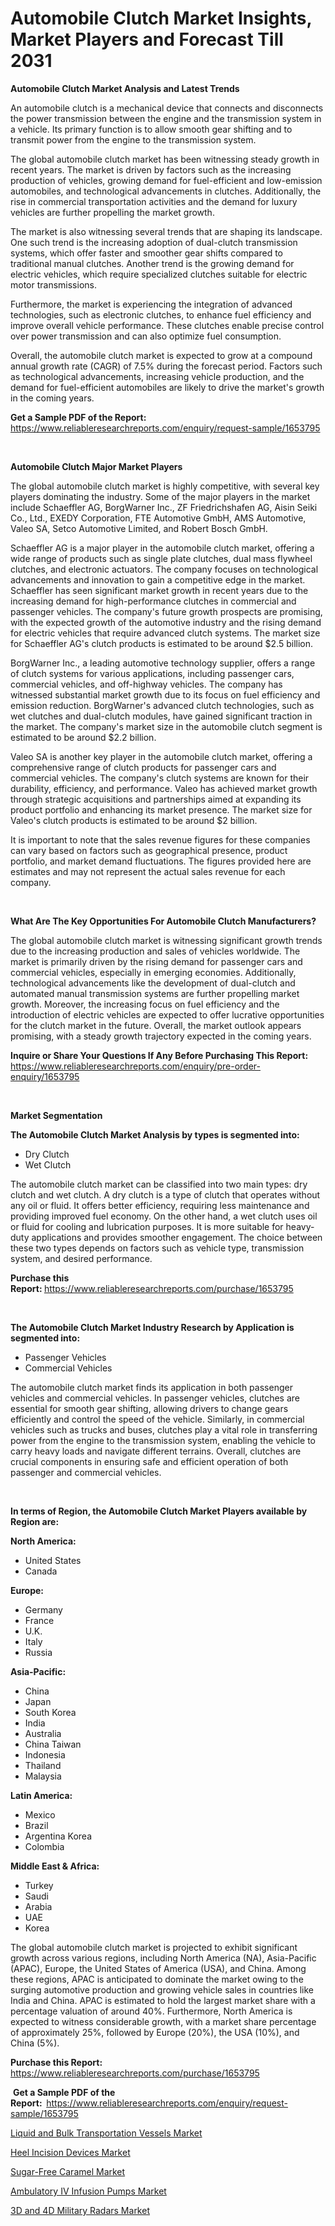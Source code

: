 <p><h1>Automobile Clutch Market Insights, Market Players and Forecast Till 2031</h1></p><p><strong>Automobile Clutch Market Analysis and Latest Trends</strong></p>
<p><p>An automobile clutch is a mechanical device that connects and disconnects the power transmission between the engine and the transmission system in a vehicle. Its primary function is to allow smooth gear shifting and to transmit power from the engine to the transmission system.</p><p>The global automobile clutch market has been witnessing steady growth in recent years. The market is driven by factors such as the increasing production of vehicles, growing demand for fuel-efficient and low-emission automobiles, and technological advancements in clutches. Additionally, the rise in commercial transportation activities and the demand for luxury vehicles are further propelling the market growth.</p><p>The market is also witnessing several trends that are shaping its landscape. One such trend is the increasing adoption of dual-clutch transmission systems, which offer faster and smoother gear shifts compared to traditional manual clutches. Another trend is the growing demand for electric vehicles, which require specialized clutches suitable for electric motor transmissions.</p><p>Furthermore, the market is experiencing the integration of advanced technologies, such as electronic clutches, to enhance fuel efficiency and improve overall vehicle performance. These clutches enable precise control over power transmission and can also optimize fuel consumption.</p><p>Overall, the automobile clutch market is expected to grow at a compound annual growth rate (CAGR) of 7.5% during the forecast period. Factors such as technological advancements, increasing vehicle production, and the demand for fuel-efficient automobiles are likely to drive the market's growth in the coming years.</p></p>
<p><strong>Get a Sample PDF of the Report:&nbsp;</strong> <a href="https://www.reliableresearchreports.com/enquiry/request-sample/1653795">https://www.reliableresearchreports.com/enquiry/request-sample/1653795</a></p>
<p>&nbsp;</p>
<p><strong>Automobile Clutch Major Market Players</strong></p>
<p><p>The global automobile clutch market is highly competitive, with several key players dominating the industry. Some of the major players in the market include Schaeffler AG, BorgWarner Inc., ZF Friedrichshafen AG, Aisin Seiki Co., Ltd., EXEDY Corporation, FTE Automotive GmbH, AMS Automotive, Valeo SA, Setco Automotive Limited, and Robert Bosch GmbH.</p><p>Schaeffler AG is a major player in the automobile clutch market, offering a wide range of products such as single plate clutches, dual mass flywheel clutches, and electronic actuators. The company focuses on technological advancements and innovation to gain a competitive edge in the market. Schaeffler has seen significant market growth in recent years due to the increasing demand for high-performance clutches in commercial and passenger vehicles. The company's future growth prospects are promising, with the expected growth of the automotive industry and the rising demand for electric vehicles that require advanced clutch systems. The market size for Schaeffler AG's clutch products is estimated to be around $2.5 billion.</p><p>BorgWarner Inc., a leading automotive technology supplier, offers a range of clutch systems for various applications, including passenger cars, commercial vehicles, and off-highway vehicles. The company has witnessed substantial market growth due to its focus on fuel efficiency and emission reduction. BorgWarner's advanced clutch technologies, such as wet clutches and dual-clutch modules, have gained significant traction in the market. The company's market size in the automobile clutch segment is estimated to be around $2.2 billion.</p><p>Valeo SA is another key player in the automobile clutch market, offering a comprehensive range of clutch products for passenger cars and commercial vehicles. The company's clutch systems are known for their durability, efficiency, and performance. Valeo has achieved market growth through strategic acquisitions and partnerships aimed at expanding its product portfolio and enhancing its market presence. The market size for Valeo's clutch products is estimated to be around $2 billion.</p><p>It is important to note that the sales revenue figures for these companies can vary based on factors such as geographical presence, product portfolio, and market demand fluctuations. The figures provided here are estimates and may not represent the actual sales revenue for each company.</p></p>
<p>&nbsp;</p>
<p><strong>What Are The Key Opportunities For Automobile Clutch Manufacturers?</strong></p>
<p><p>The global automobile clutch market is witnessing significant growth trends due to the increasing production and sales of vehicles worldwide. The market is primarily driven by the rising demand for passenger cars and commercial vehicles, especially in emerging economies. Additionally, technological advancements like the development of dual-clutch and automated manual transmission systems are further propelling market growth. Moreover, the increasing focus on fuel efficiency and the introduction of electric vehicles are expected to offer lucrative opportunities for the clutch market in the future. Overall, the market outlook appears promising, with a steady growth trajectory expected in the coming years.</p></p>
<p><strong>Inquire or Share Your Questions If Any Before Purchasing This Report:</strong> <a href="https://www.reliableresearchreports.com/enquiry/pre-order-enquiry/1653795">https://www.reliableresearchreports.com/enquiry/pre-order-enquiry/1653795</a></p>
<p>&nbsp;</p>
<p><strong>Market Segmentation</strong></p>
<p><strong>The Automobile Clutch Market Analysis by types is segmented into:</strong></p>
<p><ul><li>Dry Clutch</li><li>Wet Clutch</li></ul></p>
<p><p>The automobile clutch market can be classified into two main types: dry clutch and wet clutch. A dry clutch is a type of clutch that operates without any oil or fluid. It offers better efficiency, requiring less maintenance and providing improved fuel economy. On the other hand, a wet clutch uses oil or fluid for cooling and lubrication purposes. It is more suitable for heavy-duty applications and provides smoother engagement. The choice between these two types depends on factors such as vehicle type, transmission system, and desired performance.</p></p>
<p><strong>Purchase this Report:&nbsp;</strong><a href="https://www.reliableresearchreports.com/purchase/1653795">https://www.reliableresearchreports.com/purchase/1653795</a></p>
<p>&nbsp;</p>
<p><strong>The Automobile Clutch Market Industry Research by Application is segmented into:</strong></p>
<p><ul><li>Passenger Vehicles</li><li>Commercial Vehicles</li></ul></p>
<p><p>The automobile clutch market finds its application in both passenger vehicles and commercial vehicles. In passenger vehicles, clutches are essential for smooth gear shifting, allowing drivers to change gears efficiently and control the speed of the vehicle. Similarly, in commercial vehicles such as trucks and buses, clutches play a vital role in transferring power from the engine to the transmission system, enabling the vehicle to carry heavy loads and navigate different terrains. Overall, clutches are crucial components in ensuring safe and efficient operation of both passenger and commercial vehicles.</p></p>
<p>&nbsp;</p>
<p><strong>In terms of Region, the Automobile Clutch Market Players available by Region are:</strong></p>
<p>
    <p> <strong> North America: </strong>
        <ul>
            <li>United States</li>
            <li>Canada</li>
        </ul>
        </p> 
    <p> <strong> Europe: </strong>
        <ul>
            <li>Germany</li>
            <li>France</li>
            <li>U.K.</li>
            <li>Italy</li>
            <li>Russia</li>
        </ul>
        </p> 
    <p> <strong> Asia-Pacific: </strong>
        <ul>
            <li>China</li>
            <li>Japan</li>
            <li>South Korea</li>
            <li>India</li>
            <li>Australia</li>
            <li>China Taiwan</li>
            <li>Indonesia</li>
            <li>Thailand</li>
            <li>Malaysia</li>
        </ul>
        </p> 
    <p> <strong> Latin America: </strong>
        <ul>
            <li>Mexico</li>
            <li>Brazil</li>
            <li>Argentina Korea</li>
            <li>Colombia</li>
        </ul>
        </p> 
    <p> <strong> Middle East & Africa: </strong>
        <ul>
            <li>Turkey</li>
            <li>Saudi</li>
            <li>Arabia</li>
            <li>UAE</li>
            <li>Korea</li>
        </ul>
    </p>
    </p>
<p><p>The global automobile clutch market is projected to exhibit significant growth across various regions, including North America (NA), Asia-Pacific (APAC), Europe, the United States of America (USA), and China. Among these regions, APAC is anticipated to dominate the market owing to the surging automotive production and growing vehicle sales in countries like India and China. APAC is estimated to hold the largest market share with a percentage valuation of around 40%. Furthermore, North America is expected to witness considerable growth, with a market share percentage of approximately 25%, followed by Europe (20%), the USA (10%), and China (5%).</p></p>
<p><strong>Purchase this Report: </strong><a href="https://www.reliableresearchreports.com/purchase/1653795">https://www.reliableresearchreports.com/purchase/1653795</a></p>
<p>&nbsp;<strong>Get a Sample PDF of the Report:&nbsp;&nbsp;</strong><a href="https://www.reliableresearchreports.com/enquiry/request-sample/1653795">https://www.reliableresearchreports.com/enquiry/request-sample/1653795</a></p>
<p><strong></strong></p>
<p><p><a href="https://medium.com/@karleeprice2004/liquid-and-bulk-transportation-vessels-market-exploring-market-share-market-trends-and-future-4a25f7976877">Liquid and Bulk Transportation Vessels Market</a></p><p><a href="https://medium.com/@karleeprice2004/heel-incision-devices-market-research-report-its-history-and-forecast-2024-to-2031-76c93fad63bb">Heel Incision Devices Market</a></p><p><a href="https://medium.com/@karleeprice2004/sugar-free-caramel-market-size-reveals-the-best-marketing-channels-in-global-industry-b9c93eaf5c77">Sugar-Free Caramel Market</a></p><p><a href="https://medium.com/@karleeprice2004/ambulatory-iv-infusion-pumps-market-share-evolution-and-market-growth-trends-2024-2031-924f19944710">Ambulatory IV Infusion Pumps Market</a></p><p><a href="https://medium.com/@karleeprice2004/3d-and-4d-military-radars-market-outlook-industry-overview-and-forecast-2024-to-2031-d9ec6632ad72">3D and 4D Military Radars Market</a></p></p>